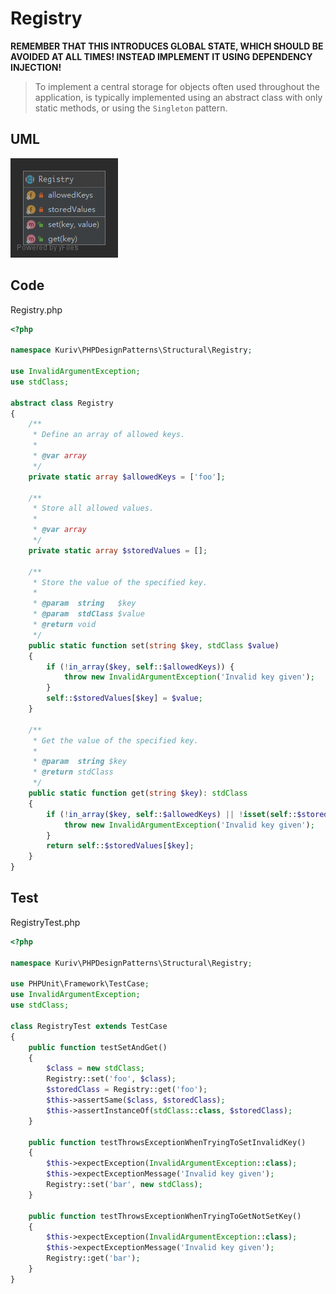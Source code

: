# Registry

**REMEMBER THAT THIS INTRODUCES GLOBAL STATE, WHICH SHOULD BE AVOIDED AT ALL TIMES! INSTEAD IMPLEMENT IT USING DEPENDENCY INJECTION!**

> To implement a central storage for objects often used throughout the application, is typically implemented using an abstract class with only static methods, or using the `Singleton` pattern.

## UML

![Registry](Registry.png)

## Code

Registry.php

```php
<?php

namespace Kuriv\PHPDesignPatterns\Structural\Registry;

use InvalidArgumentException;
use stdClass;

abstract class Registry
{
    /**
     * Define an array of allowed keys.
     *
     * @var array
     */
    private static array $allowedKeys = ['foo'];

    /**
     * Store all allowed values.
     *
     * @var array
     */
    private static array $storedValues = [];

    /**
     * Store the value of the specified key.
     *
     * @param  string   $key
     * @param  stdClass $value
     * @return void
     */
    public static function set(string $key, stdClass $value)
    {
        if (!in_array($key, self::$allowedKeys)) {
            throw new InvalidArgumentException('Invalid key given');
        }
        self::$storedValues[$key] = $value;
    }

    /**
     * Get the value of the specified key.
     *
     * @param  string $key
     * @return stdClass
     */
    public static function get(string $key): stdClass
    {
        if (!in_array($key, self::$allowedKeys) || !isset(self::$storedValues[$key])) {
            throw new InvalidArgumentException('Invalid key given');
        }
        return self::$storedValues[$key];
    }
}

```

## Test

RegistryTest.php

```php
<?php

namespace Kuriv\PHPDesignPatterns\Structural\Registry;

use PHPUnit\Framework\TestCase;
use InvalidArgumentException;
use stdClass;

class RegistryTest extends TestCase
{
    public function testSetAndGet()
    {
        $class = new stdClass;
        Registry::set('foo', $class);
        $storedClass = Registry::get('foo');
        $this->assertSame($class, $storedClass);
        $this->assertInstanceOf(stdClass::class, $storedClass);
    }

    public function testThrowsExceptionWhenTryingToSetInvalidKey()
    {
        $this->expectException(InvalidArgumentException::class);
        $this->expectExceptionMessage('Invalid key given');
        Registry::set('bar', new stdClass);
    }

    public function testThrowsExceptionWhenTryingToGetNotSetKey()
    {
        $this->expectException(InvalidArgumentException::class);
        $this->expectExceptionMessage('Invalid key given');
        Registry::get('bar');
    }
}

```

